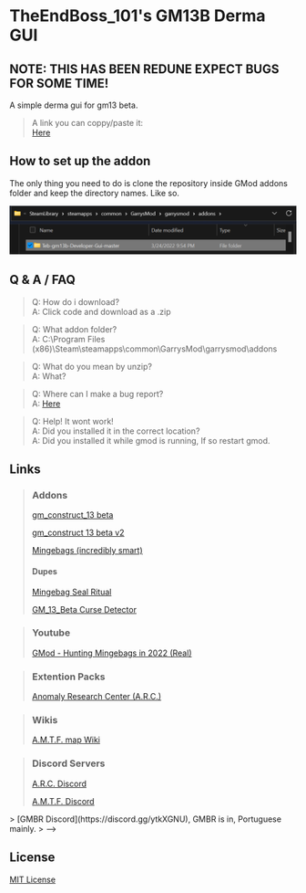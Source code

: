 # TheEndBoss_101's GM13B Derma GUI

## NOTE: THIS HAS BEEN REDUNE EXPECT BUGS FOR SOME TIME!

A simple derma gui for gm13 beta.

> A link you can coppy/paste it:  
> [Here](https://github.com/TheEndBoss-101/TheEndBoss_101-GM13B-Derma-GUI)

## How to set up the addon

The only thing you need to do is clone the repository inside GMod addons folder and keep the directory names. Like so.

![Mingebags (incredibly smart)](/img/addons.png)

## Q & A / FAQ

> Q: How do i download?  
> A: Click code and download as a .zip

> Q: What addon folder?  
> A: C:\Program Files (x86)\Steam\steamapps\common\GarrysMod\garrysmod\addons

> Q: What do you mean by unzip?  
> A: What?

> Q: Where can I make a bug report?  
> A: [Here](https://github.com/TheEndBoss-101/Teb-gm13b-Developer-Gui/issues)

> Q: Help! It wont work!  
> A: Did you installed it in the correct location?  
> A: Did you installed it while gmod is running, If so restart gmod.

## Links

> ### Addons
>
> [gm_construct_13 beta](https://steamcommunity.com/sharedfiles/filedetails/?id=2553727051)
>
> [gm_construct 13 beta v2](https://steamcommunity.com/sharedfiles/filedetails/?id=2580632976)
>
> [Mingebags (incredibly smart)](https://steamcommunity.com/sharedfiles/filedetails/?id=2762511940)
>
> #### Dupes
>
> [Mingebag Seal Ritual](https://steamcommunity.com/sharedfiles/filedetails/?id=2766366126)
>
> [GM_13_Beta Curse Detector](https://steamcommunity.com/sharedfiles/filedetails/?id=2774605058) <!-- I made this. -->

> ### Youtube
>
> [GMod - Hunting Mingebags in 2022 (Real)](https://www.youtube.com/watch?v=T4xQKoOnjcE)

> ### Extention Packs
>
> [Anomaly Research Center (A.R.C.)](https://github.com/Xalalau/Anomaly-Research-Center-ARC)

> ### Wikis
>
> [A.M.T.F. map Wiki](https://gmconstruct-13-beta.fandom.com/wiki/Gm_construct_13_beta_Wiki)

> ### Discord Servers
>
> [A.R.C. Discord](https://discord.gg/97UpY3D7XB)
>
> [A.M.T.F. Discord](https://discord.gg/dw3rVqMhr7)

<!-->

> [GMBR Discord](https://discord.gg/ytkXGNU), GMBR is in, Portuguese mainly.
> -->

## License

[MIT License](/LICENSE.md)
